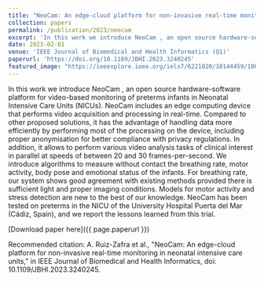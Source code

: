 ```yaml
---
title: "NeoCam: An edge-cloud platform for non-invasive real-time monitoring in neonatal intensive care units"
collection: papers
permalink: /publication/2023/neocam
excerpt: 'In this work we introduce NeoCam , an open source hardware-software platform for video-based monitoring of preterms infants in Neonatal Intensive Care Units (NICUs).'
date: 2023-02-01
venue: 'IEEE Journal of Biomedical and Health Informatics (Q1)'
paperurl: 'https://doi.org/10.1109/JBHI.2023.3240245'
featured_image: "https://ieeexplore.ieee.org/ielx7/6221020/10144459/10034792/graphical_abstract/jbhi-gagraphic-3240245.jpg"
---
```

In this work we introduce NeoCam , an open source hardware-software platform for video-based monitoring of preterms infants in Neonatal Intensive Care Units (NICUs). NeoCam includes an edge computing device that performs video acquisition and processing in real-time. Compared to other proposed solutions, it has the advantage of handling data more efficiently by performing most of the processing on the device, including proper anonymisation for better compliance with privacy regulations. In addition, it allows to perform various video analysis tasks of clinical interest in parallel at speeds of between 20 and 30 frames-per-second. We introduce algorithms to measure without contact the breathing rate, motor activity, body pose and emotional status of the infants. For breathing rate, our system shows good agreement with existing methods provided there is sufficient light and proper imaging conditions. Models for motor activity and stress detection are new to the best of our knowledge. NeoCam has been tested on preterms in the NICU of the University Hospital Puerta del Mar (Cádiz, Spain), and we report the lessons learned from this trial.

[Download paper here]({{ page.paperurl }})

Recommended citation: A. Ruiz-Zafra et al., "NeoCam: An edge-cloud platform for non-invasive real-time monitoring in neonatal intensive care units," in IEEE Journal of Biomedical and Health Informatics, doi: 10.1109/JBHI.2023.3240245.

